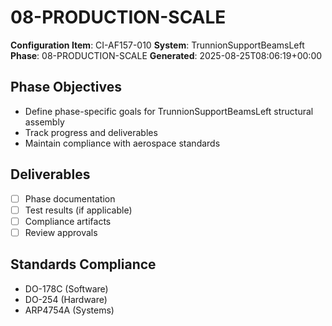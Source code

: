 # 08-PRODUCTION-SCALE

**Configuration Item**: CI-AF157-010
**System**: TrunnionSupportBeamsLeft
**Phase**: 08-PRODUCTION-SCALE
**Generated**: 2025-08-25T08:06:19+00:00

## Phase Objectives
- Define phase-specific goals for TrunnionSupportBeamsLeft structural assembly
- Track progress and deliverables
- Maintain compliance with aerospace standards

## Deliverables
- [ ] Phase documentation
- [ ] Test results (if applicable)
- [ ] Compliance artifacts
- [ ] Review approvals

## Standards Compliance
- DO-178C (Software)
- DO-254 (Hardware)
- ARP4754A (Systems)

